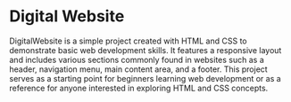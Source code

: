 # Digital Website

DigitalWebsite is a simple project created with HTML and CSS to demonstrate basic web development skills. It features a responsive layout and includes various sections commonly found in websites such as a header, navigation menu, main content area, and a footer. This project serves as a starting point for beginners learning web development or as a reference for anyone interested in exploring HTML and CSS concepts.
